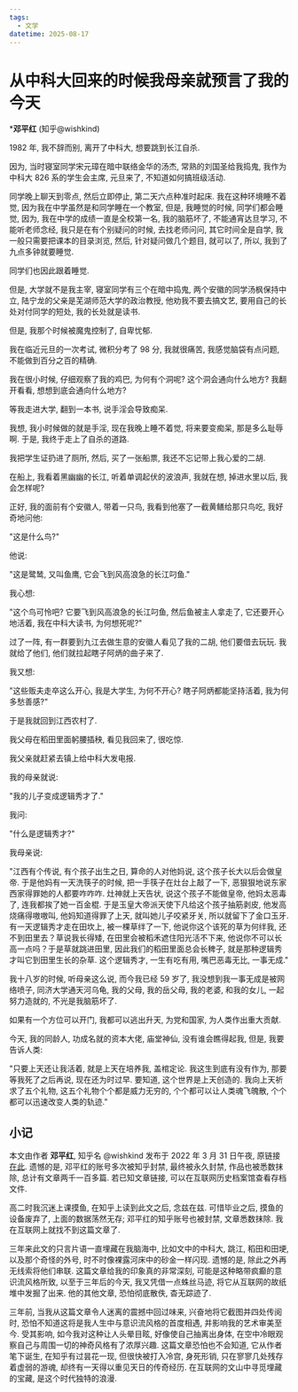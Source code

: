 ```yaml
---
tags:
  - 文学
datetime: 2025-08-17
---
```


# 从中科大回来的时候我母亲就预言了我的今天

\***邓平红** (知乎@wishkind)

1982 年, 我不辞而别, 离开了中科大, 想要跳到长江自杀.

因为, 当时寝室同学宋元璋在暗中联络金华的汤杰, 常熟的刘国圣给我捣鬼, 我作为中科大 826 系的学生会主席, 元旦来了, 不知道如何搞班级活动.

同学晚上聊天到零点, 然后立即停止, 第二天六点种准时起床. 我在这种环境睡不着觉, 因为我在中学虽然是和同学睡在一个教室, 但是, 我睡觉的时候, 同学们都会睡觉, 因为, 我在中学的成绩一直是全校第一名, 我的脑筋坏了, 不能通宵达旦学习, 不能听老师念经, 我只是在有个别疑问的时候, 去找老师问问, 其它时间全是自学, 我一般只需要把课本的目录浏览, 然后, 针对疑问做几个题目, 就可以了, 所以, 我到了九点多钟就要睡觉.

同学们也因此跟着睡觉.

但是, 大学就不是我主宰, 寝室同学有三个在暗中捣鬼, 两个安徽的同学汤枫保持中立, 陆宁龙的父亲是芜湖师范大学的政治教授, 他劝我不要去搞文艺, 要用自己的长处对付同学的短处, 我的长处就是读书.

但是, 我那个时候被魔鬼控制了, 自卑忧郁.

我在临近元旦的一次考试, 微积分考了 98 分, 我就很痛苦, 我感觉脑袋有点问题, 不能做到百分之百的精确.

我在很小时候, 仔细观察了我的鸡巴, 为何有个洞呢? 这个洞会通向什么地方? 我翻开看看, 想想到底会通向什么地方?

等我走进大学, 翻到一本书, 说手淫会导致痴呆.

我想, 我小时候做的就是手淫, 现在我晚上睡不着觉, 将来要变痴呆, 那是多么耻辱啊. 于是, 我终于走上了自杀的道路.

我把学生证扔进了厕所, 然后, 买了一张船票, 我还不忘记带上我心爱的二胡.

在船上, 我看着黑幽幽的长江, 听着单调起伏的波浪声, 我就在想, 掉进水里以后, 我会怎样呢?

正好, 我的面前有个安徽人, 带着一只鸟, 我看到他塞了一截黄鳝给那只鸟吃, 我好奇地问他:

"这是什么鸟?"

他说:

"这是鹭鸶, 又叫鱼鹰, 它会飞到风高浪急的长江叼鱼."

我心想:

"这个鸟可怜吧? 它要飞到风高浪急的长江叼鱼, 然后鱼被主人拿走了, 它还要开心地活着, 我在中科大读书, 为何想死呢?"

过了一阵, 有一群要到九江去做生意的安徽人看见了我的二胡, 他们要借去玩玩. 我就给了他们, 他们就拉起瞎子阿炳的曲子来了.

我又想:

"这些贩夫走卒这么开心, 我是大学生, 为何不开心? 瞎子阿炳都能坚持活着, 我为何多愁善感?"

于是我就回到江西农村了.

我父母在稻田里面躬腰插秧, 看见我回来了, 很吃惊.

我父亲就赶紧去镇上给中科大发电报.

我的母亲就说:

"我的儿子变成逻辑秀才了."

我问:

"什么是逻辑秀才?"

我母亲说:

"江西有个传说, 有个孩子出生之日, 算命的人对他妈说, 这个孩子长大以后会做皇帝. 于是他妈有一天洗筷子的时候, 把一手筷子在灶台上敲了一下, 恶狠狠地说东家西家得罪她的人都要咋咋咋. 灶神就上天告状, 说这个孩子不能做皇帝, 他妈太恶毒了, 连我都挨了她一百金棍. 于是玉皇大帝派天使下凡给这个孩子抽筋剥皮, 他发高烧痛得嗷嗷叫, 他妈知道得罪了上天, 就叫她儿子咬紧牙关, 所以就留下了金口玉牙. 有一天逻辑秀才走在田坎上, 被一棵草绊了一下, 他说你这个该死的草为何绊我, 还不到田里去？草说我长得矮, 在田里会被稻禾遮住阳光活不下来, 他说你不可以长高一点吗？于是草就跳进田里, 因此我们的稻田里面总会长稗子, 就是那种逻辑秀才叫它到田里生长的杂草. 这个逻辑秀才, 一生有吃有用, 嘴巴恶毒无比, 一事无成."

我十八岁的时候, 听母亲这么说, 而今我已经 59 岁了, 我没想到我一事无成是被网络喷子, 同济大学通天河乌龟, 我的父母, 我的岳父母, 我的老婆, 和我的女儿, 一起努力造就的, 不光是我脑筋坏了.

如果有一个方位可以开门, 我都可以逃出升天, 为党和国家, 为人类作出重大贡献.

今天, 我的同龄人, 功成名就的资本大佬, 庙堂神仙, 没有谁会瞧得起我, 但是, 我要告诉人类:

"只要上天还让我活着, 就是上天在培养我, 盖棺定论. 我这生到底有没有作为, 那要等我死了之后再说, 现在还为时过早. 要知道, 这个世界是上天创造的. 我向上天祈求了五个礼物, 这五个礼物个个都是威力无穷的, 个个都可以让人类魂飞魄散, 个个都可以迅速改变人类的轨迹."

## 小记
本文由作者 **邓平红**, 知乎名 @wishkind 发布于 2022 年 3 月 31 日午夜, 原链接 [在此](zhuanlan.zhihu.com/p/491161003).
遗憾的是, 邓平红的账号多次被知乎封禁, 最终被永久封禁, 作品也被悉数抹除, 总计有文章两千一百多篇.
若已知文章链接, 可以在互联网历史档案馆查看存档文件.

高二时我沉迷上课摸鱼, 在知乎上读到此文之后, 念兹在兹.
可惜毕业之后, 摸鱼的设备废弃了, 上面的数据荡然无存;
邓平红的知乎账号也被封禁, 文章悉数抹除.
我在互联网上就找不到这篇文章了.

三年来此文的只言片语一直埋藏在我脑海中, 比如文中的中科大, 跳江, 稻田和田埂, 以及那个奇怪的外号, 时不时像裸露河床中的砂金一样闪现.
遗憾的是, 除此之外再无线索将他们串联.
这篇文章给我的印象真的非常深刻, 可能是这种略带疯癫的意识流风格所致, 以至于三年后的今天, 我又凭借一点蛛丝马迹, 将它从互联网的故纸堆中发掘了出来.
他的其他文章, 恐怕彻底散佚, 杳无踪迹了.

三年前, 当我从这篇文章令人迷离的震撼中回过味来, 兴奋地将它截图并四处传阅时, 恐怕不知道这将是我人生中与意识流风格的首度相遇, 并影响我的艺术审美至今.
受其影响, 如今我对这种让人头晕目眩, 好像使自己抽离出身体, 在空中冷眼观察自己与周围一切的神奇风格有了浓厚兴趣.
这篇文章恐怕也不会知道, 它从作者笔下诞生, 在知乎有过昙花一现, 但很快被打入冷宫, 身死形销, 只在寥寥几处残存着虚弱的游魂, 却终有一天得以重见天日的传奇经历.
在互联网的文山中寻觅埋藏的宝藏, 是这个时代独特的浪漫.

